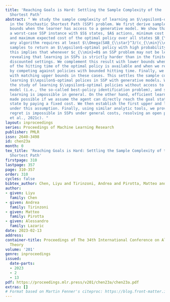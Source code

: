 ```yaml
---
title: 'Reaching Goals is Hard: Settling the Sample Complexity of the  Stochastic
  Shortest Path'
abstract: " We study the sample complexity of learning an $\\epsilon$-optimal policy
  in the Stochastic Shortest Path (SSP) problem. We first derive sample complexity
  bounds when the learner has access to a generative model. We show that there exists
  a worst-case SSP instance with $S$ states, $A$ actions, minimum cost $c_{\\min}$,
  and maximum expected cost of the optimal policy over all states $B_{\\star}$, where
  any algorithm requires at least $\\Omega(SAB_{\\star}^3/(c_{\\min}\\epsilon^2))$
  samples to return an $\\epsilon$-optimal policy with high probability. Surprisingly,
  this implies that whenever $c_{\\min}=0$ an SSP problem may not be learnable, thus
  revealing that learning in SSPs is strictly harder than in the finite-horizon and
  discounted settings. We complement this result with lower bounds when prior knowledge
  of the hitting time of the optimal policy is available and when we restrict optimality
  by competing against policies with bounded hitting time. Finally, we design an algorithm
  with matching upper bounds in these cases. This settles the sample complexity of
  learning $\\epsilon$-optimal polices in SSP with generative models. We also initiate
  the study of learning $\\epsilon$-optimal policies without access to a generative
  model (i.e., the so-called best-policy identification problem), and show that sample-efficient
  learning is impossible in general. On the other hand, efficient learning can be
  made possible if we assume the agent can directly reach the goal state from any
  state by paying a fixed cost. We then establish the first upper and lower bounds
  under this assumption. Finally, using similar analytic tools, we prove that horizon-free
  regret is impossible in SSPs under general costs, resolving an open problem in (Tarbouriech
  et al., 2021c). "
layout: inproceedings
series: Proceedings of Machine Learning Research
publisher: PMLR
issn: 2640-3498
id: chen23a
month: 0
tex_title: 'Reaching Goals is Hard: Settling the Sample Complexity of the  Stochastic
  Shortest Path'
firstpage: 310
lastpage: 357
page: 310-357
order: 310
cycles: false
bibtex_author: Chen, Liyu and Tirinzoni, Andrea and Pirotta, Matteo and Lazaric, Alessandro
author:
- given: Liyu
  family: Chen
- given: Andrea
  family: Tirinzoni
- given: Matteo
  family: Pirotta
- given: Alessandro
  family: Lazaric
date: 2023-02-13
address:
container-title: Proceedings of The 34th International Conference on Algorithmic Learning
  Theory
volume: '201'
genre: inproceedings
issued:
  date-parts:
  - 2023
  - 2
  - 13
pdf: https://proceedings.mlr.press/v201/chen23a/chen23a.pdf
extras: []
# Format based on Martin Fenner's citeproc: https://blog.front-matter.io/posts/citeproc-yaml-for-bibliographies/
---
```

